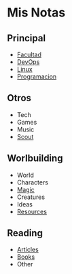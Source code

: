 # Mis Notas

## Principal

* [Facultad](Notas-Facultad/Facultad)
* [DevOps](Notas-DevOps/DevOps)
* [Linux](Notas-Linux/Linux)
* [Programacion](Notas-Programacion/Programacion)

## Otros

* Tech
* Games
* Music
* [Scout](Notas-Scout/Scout)

## Worlbuilding

* World
* Characters
* [Magic](Magic.md)
* Creatures
* Ideas
* [Resources](Notas-Worldbuilding/Resources)

## Reading

* [Articles](Leer-Articulos/Articles)
* [Books](Leer-Libros/Books)
* Other
